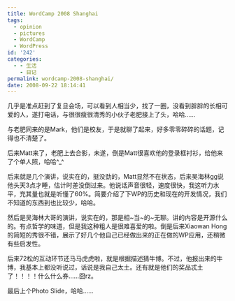 ```yaml
---
title: WordCamp 2008 Shanghai
tags:
  - opinion
  - pictures
  - WordCamp
  - WordPress
id: '242'
categories:
  - - 生活
    - 日记
permalink: wordcamp-2008-shanghai/
date: 2008-09-22 18:14:41
---
```


几乎是准点赶到了复旦会场，可以看到人相当少，找了一圈，没看到胖胖的长相可爱的人，遂打电话，与很很瘦很清秀的小伙子老肥接上了头，哈哈……
<!-- more -->
与老肥同来的是Mark，他们是校友，于是就聊了起来，好多零零碎碎的话题，记得也不清楚了。

后来Matt来了，老肥上去合影，未遂，倒是Matt很喜欢他的登录框衬衫，给他来了个单人照，哈哈^_^

后来就是几个演讲，说实在的，挺没劲的，Matt显然不在状态，后来吴海林gg说他头天3点才睡，估计时差没倒过来。他说话声音很轻，速度很快，我这听力水平，充其量也就是听懂了60%。简要介绍了下WP的历史和现在的开发情况，我们不知道的东西到也比较少，哈哈。

然后是吴海林大哥的演讲，说实在的，那是相~当~的~无聊。讲的内容是开源什么的。有点哲学的味道，但是我这种粗人是很难喜爱的啦。倒是后来Xiaowan Hong的简短的秀很不错，展示了好几个他自己已经做出来的正在做的WP应用，还稍微有些启发性。

后来72松的互动环节还马马虎虎啦，就是根据描述猜牛博。不过，他报出来的牛博，我基本上都没听说过，话说是我自己太土。还有就是他们的奖品忒土了！！！！什么什么券……囧rz。

最后上个Photo Slide，哈哈……
